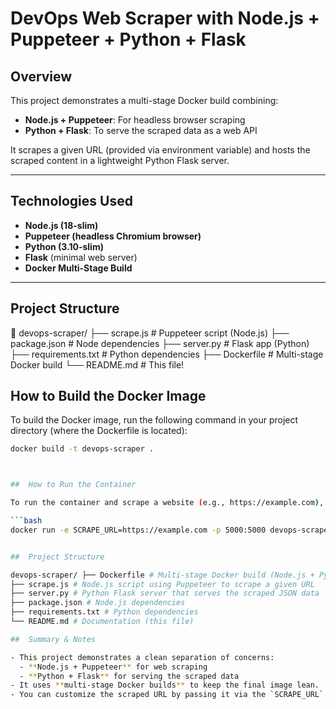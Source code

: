 # DevOps Web Scraper with Node.js + Puppeteer + Python + Flask

##  Overview

This project demonstrates a multi-stage Docker build combining:

- **Node.js + Puppeteer**: For headless browser scraping
- **Python + Flask**: To serve the scraped data as a web API

It scrapes a given URL (provided via environment variable) and hosts the scraped content in a lightweight Python Flask server.

---

## Technologies Used

- **Node.js (18-slim)**
- **Puppeteer (headless Chromium browser)**
- **Python (3.10-slim)**
- **Flask** (minimal web server)
- **Docker Multi-Stage Build**

---

##  Project Structure

📁 devops-scraper/
├── scrape.js             # Puppeteer script (Node.js)
├── package.json          # Node dependencies
├── server.py             # Flask app (Python)
├── requirements.txt      # Python dependencies
├── Dockerfile            # Multi-stage Docker build
└── README.md             # This file!


##  How to Build the Docker Image

To build the Docker image, run the following command in your project directory (where the Dockerfile is located):

```bash
docker build -t devops-scraper .



##  How to Run the Container

To run the container and scrape a website (e.g., https://example.com), use the following command:

```bash
docker run -e SCRAPE_URL=https://example.com -p 5000:5000 devops-scraper


##  Project Structure

devops-scraper/ ├── Dockerfile # Multi-stage Docker build (Node.js + Python) 
├── scrape.js # Node.js script using Puppeteer to scrape a given URL 
├── server.py # Python Flask server that serves the scraped JSON data 
├── package.json # Node.js dependencies 
├── requirements.txt # Python dependencies
└── README.md # Documentation (this file)

##  Summary & Notes

- This project demonstrates a clean separation of concerns:
  - **Node.js + Puppeteer** for web scraping
  - **Python + Flask** for serving the scraped data
- It uses **multi-stage Docker builds** to keep the final image lean.
- You can customize the scraped URL by passing it via the `SCRAPE_URL` environment variable when running the container.




